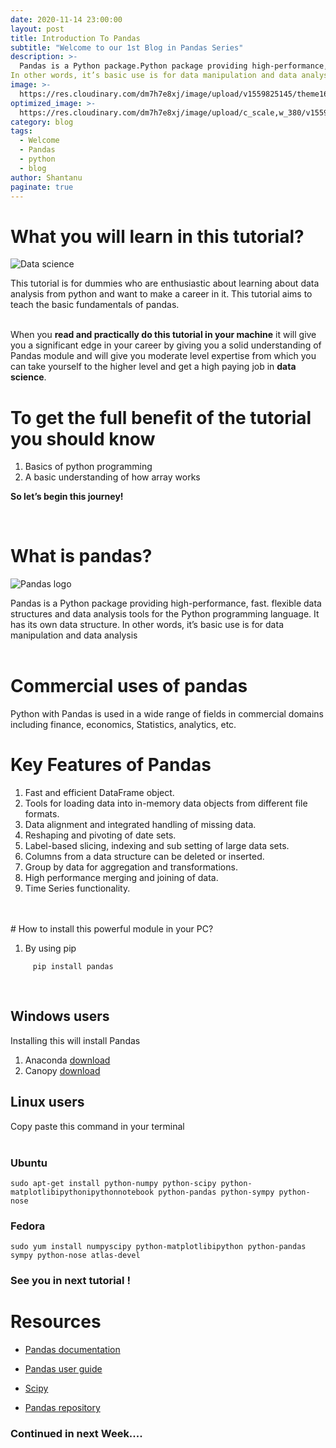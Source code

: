```yaml
---
date: 2020-11-14 23:00:00
layout: post
title: Introduction To Pandas
subtitle: "Welcome to our 1st Blog in Pandas Series"
description: >-
  Pandas is a Python package.Python package providing high-performance, fast. flexible data structures and data analysis tools for the Python programming language. It has its own data structure. 
In other words, it’s basic use is for data manipulation and data analysis
image: >-
  https://res.cloudinary.com/dm7h7e8xj/image/upload/v1559825145/theme16_o0seet.jpg
optimized_image: >-
  https://res.cloudinary.com/dm7h7e8xj/image/upload/c_scale,w_380/v1559825145/theme16_o0seet.jpg
category: blog
tags:
  - Welcome
  - Pandas
  - python
  - blog
author: Shantanu
paginate: true
---
```


# What you will learn in this tutorial?

![Data science](https://1.cms.s81c.com/sites/default/files/2020-01-03/hcf-125-what-is-data-science-0001.png)
 
This tutorial is for dummies who are enthusiastic about learning about data analysis from python and want to make a career in it. This tutorial aims to teach the basic fundamentals of pandas.
<br> 
<br>

When you **read and practically do this tutorial in your machine** it will give you a significant edge in your career by giving you a solid understanding of Pandas module and will give you moderate level expertise from which you can take yourself to the higher level and get a high paying job in **data science**.  

# To get the full benefit of the tutorial you should know

1. Basics of python programming
2. A basic understanding of how array works

**So let’s begin this journey!**
 
<br>

# What is pandas?

![Pandas logo](https://miro.medium.com/max/601/1*cxfqR8NAj8HGal8CVOZ7hg.png)

Pandas is a Python package providing high-performance, fast. flexible data structures and data analysis tools for the Python programming language. It has its own data structure. 
In other words, it’s basic use is for data manipulation and data analysis
<br>
<br>

# Commercial uses of pandas

Python with Pandas is used in a wide range of fields in commercial domains including finance, economics, Statistics, analytics, etc.



# Key Features of Pandas

1.	Fast and efficient DataFrame object.
2.	Tools for loading data into in-memory data objects from different file formats.
3.	Data alignment and integrated handling of missing data.
4.	Reshaping and pivoting of date sets.
5.	Label-based slicing, indexing and sub setting of large data sets.
6.	Columns from a data structure can be deleted or inserted.
7.	Group by data for aggregation and transformations.
8.	High performance merging and joining of data.
9.	Time Series functionality.
<br>
<br>
# How to install this powerful module in your PC?

 
1. By using pip
```
     pip install pandas
```
<br>

## Windows users

Installing this will install Pandas 
1. Anaconda [download]("https://www.continuum.io")
2. Canopy [download]("https://www.enthought.com/products/canopy/")


## Linux users

Copy paste this command in your terminal
<br>
<br>
### Ubuntu

```
sudo apt-get install python-numpy python-scipy python-matplotlibipythonipythonnotebook python-pandas python-sympy python-nose
```

### Fedora
```
sudo yum install numpyscipy python-matplotlibipython python-pandas sympy python-nose atlas-devel
```

### **See you in next tutorial !**

# Resources

* [Pandas documentation]("https://pandas.pydata.org/docs/")

* [Pandas user guide]("https://pandas.pydata.org/docs/user_guide/index.html#user-guide")

* [Scipy]("https://www.scipy.org/)
* [Pandas repository ]("https://github.com/pandas-dev/pandas")
 
### Continued in next Week....





